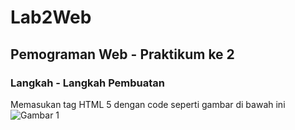 # Lab2Web

## Pemograman Web - Praktikum ke 2

### Langkah - Langkah Pembuatan
Memasukan tag HTML 5 dengan code seperti gambar di bawah ini
![Gambar 1](Lab2Web/ss1.png)
